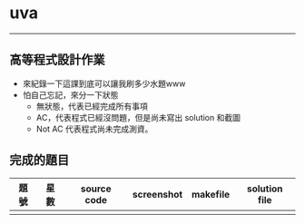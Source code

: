 # uva
---
## 高等程式設計作業
- 來紀錄一下這課到底可以讓我刷多少水題www
- 怕自己忘記，來分一下狀態
	- 無狀態，代表已經完成所有事項
	- AC，代表程式已經沒問題，但是尚未寫出 solution 和截圖
	- Not AC 代表程式尚未完成測資。

## 完成的題目

| 題號 | 星數 | source code | screenshot | makefile | solution file |
| -------- | -------- | -------- | ---| ---|---|
|  |  |  | | | |
